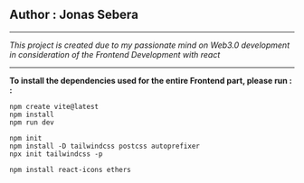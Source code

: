 Author : Jonas Sebera
---
---

<i>
This project is created due to my passionate mind on Web3.0 development in consideration of the Frontend Development with react </i>

---
<b> 
To install the dependencies used for the entire Frontend part, please run : : </b>

```
npm create vite@latest
npm install
npm run dev

npm init 
npm install -D tailwindcss postcss autoprefixer
npx init tailwindcss -p

npm install react-icons ethers

```